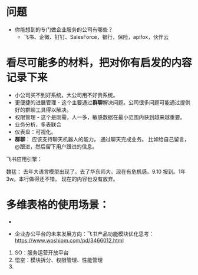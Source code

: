 # 问题
- 你能想到的专门做企业服务的公司有哪些？
	- 飞书、企微、钉钉、SalesForce，银行，保险，apifox，伙伴云

# 看尽可能多的材料，把对你有启发的内容记录下来
- 小公司买不到好系统，大公司用不好贵系统。
- 更便捷的进展管理 - 这个主要通过**群聊**解决问题。公司很多问题可能通过提供好的群聊工具得以解决。
- 权限管理 - 这个是刚需，人一多，敏感数据在最小范围内获到越来越重要。
- 业务分析，多表联合
- 仪表盘：可视化。
- **群聊**： 应该支持聊天机器人的能力。 通过聊天完成业务。 比如给自己留言，@跟进，然后留下用户跟进的信息。

飞书应用引擎：




魏猛：
去年大语言模型出现了。去了华东师大。现在有危机感。9.10 报到。1年3w。本行做得还不错。
现在的内容也没有放弃。


# 多维表格的使用场景：
- 




- 企业办公平台的未来发展方向：飞书产品功能模块优化思考： https://www.woshipm.com/pd/3466012.html


1. SO：服务运营开放平台
2. 悟空：模块拆分、权限管理、性能管理
3. 